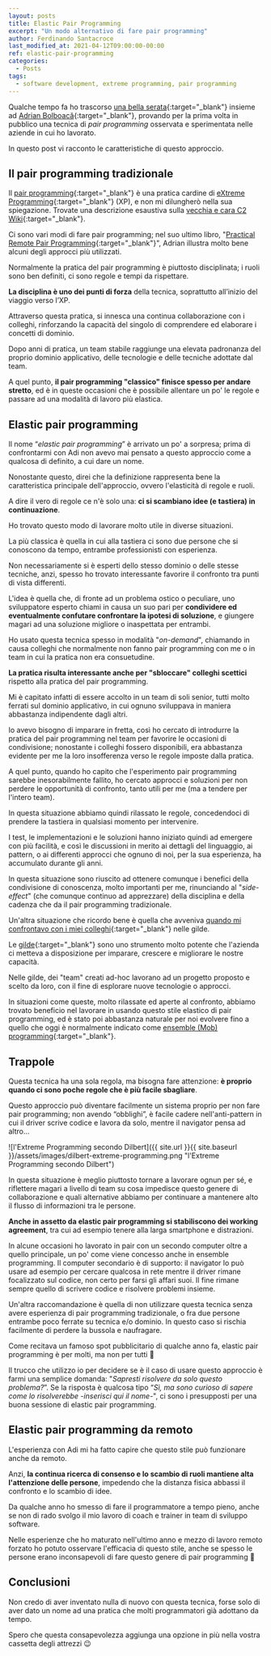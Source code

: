 ```yaml
---
layout: posts
title: Elastic Pair Programming
excerpt: "Un modo alternativo di fare pair programming"
author: Ferdinando Santacroce
last_modified_at: 2021-04-12T09:00:00-00:00
ref: elastic-pair-programming
categories:
  - Posts
tags:
  - software development, extreme programming, pair programming
---
```


Qualche tempo fa ho trascorso [una bella serata](https://blog.adrianbolboaca.ro/2018/03/remotepairprogramming-ep-009-adi-ferdinando-elastic-pair-programming/){:target="_blank"} insieme ad [Adrian Bolboacă](https://blog.adrianbolboaca.ro/){:target="_blank"}, provando per la prima volta in pubblico una tecnica di _pair programming_ osservata e sperimentata nelle aziende in cui ho lavorato.  

In questo post vi racconto le caratteristiche di questo approccio.


## Il pair programming tradizionale

Il [pair programming](https://en.wikipedia.org/wiki/Pair_programming){:target="_blank"} è una pratica cardine di [eXtreme Programming](https://en.wikipedia.org/wiki/Extreme_programming){:target="_blank"} (XP), e non mi dilungherò nella sua spiegazione. Trovate una descrizione esaustiva sulla [vecchia e cara C2 Wiki](https://wiki.c2.com/?PairProgramming){:target="_blank"}.  

Ci sono vari modi di fare pair programming; nel suo ultimo libro, "[Practical Remote Pair Programming](https://www.packtpub.com/product/practical-remote-pair-programming/9781800561366){:target="_blank"}", Adrian illustra molto bene alcuni degli approcci più utilizzati.  

Normalmente la pratica del pair programming è piuttosto disciplinata; i ruoli sono ben definiti, ci sono regole e tempi da rispettare.  

**La disciplina è uno dei punti di forza** della tecnica, soprattutto all’inizio del viaggio verso l’XP.  

Attraverso questa pratica, si innesca una continua collaborazione con i colleghi, rinforzando la capacità del singolo di comprendere ed elaborare i concetti di dominio.  

Dopo anni di pratica, un team stabile raggiunge una elevata padronanza del proprio dominio applicativo, delle tecnologie e delle tecniche adottate dal team.  

A quel punto, **il pair programming "classico" finisce spesso per andare stretto**, ed è in queste occasioni che è possibile allentare un po' le regole e passare ad una modalità di lavoro più elastica.


## Elastic pair programming

Il nome “_elastic pair programming_” è arrivato un po' a sorpresa; prima di confrontarmi con Adi non avevo mai pensato a questo approccio come a qualcosa di definito, a cui dare un nome.  

Nonostante questo, direi che la definizione rappresenta bene la caratteristica principale dell'approccio, ovvero l'elasticità di regole e ruoli.  

A dire il vero di regole ce n'è solo una: **ci si scambiano idee (e tastiera) in continuazione**.  

Ho trovato questo modo di lavorare molto utile in diverse situazioni.  

La più classica è quella in cui alla tastiera ci sono due persone che si conoscono da tempo, entrambe professionisti con esperienza.  

Non necessariamente si è esperti dello stesso dominio o delle stesse tecniche, anzi, spesso ho trovato interessante favorire il confronto tra punti di vista differenti.  

L'idea è quella che, di fronte ad un problema ostico o peculiare, uno sviluppatore esperto chiami in causa un suo pari per **condividere ed eventualmente confutare confrontare la ipotesi di soluzione**, e giungere magari ad una soluzione migliore o inaspettata per entrambi. 

Ho usato questa tecnica spesso in modalità "_on-demand_", chiamando in causa colleghi che normalmente non fanno pair programming con me o in team in cui la pratica non era consuetudine.  

**La pratica risulta interessante anche per "sbloccare" colleghi scettici** rispetto alla pratica del pair programming.  

Mi è capitato infatti di essere accolto in un team di soli senior, tutti molto ferrati sul dominio applicativo, in cui ognuno sviluppava in maniera abbastanza indipendente dagli altri.  

Io avevo bisogno di imparare in fretta, così ho cercato di introdurre la pratica del pair programming nel team per favorire le occasioni di condivisione; nonostante i colleghi fossero disponibili, era abbastanza evidente per me la loro insofferenza verso le regole imposte dalla pratica.  

A quel punto, quando ho capito che l'esperimento pair programming sarebbe inesorabilmente fallito, ho cercato approcci e soluzioni per non perdere le opportunità di confronto, tanto utili per me (ma a tendere per l'intero team).  

In questa situazione abbiamo quindi rilassato le regole, concedendoci di prendere la tastiera in qualsiasi momento per intervenire. 

I test, le implementazioni e le soluzioni hanno iniziato quindi ad emergere con più facilità, e così le discussioni in merito ai dettagli del linguaggio, ai pattern, o ai differenti approcci che ognuno di noi, per la sua esperienza, ha accumulato durante gli anni.  

In questa situazione sono riuscito ad ottenere comunque i benefici della condivisione di conoscenza, molto importanti per me, rinunciando al "_side-effect_" (che comunque continuo ad apprezzare) della disciplina e della cadenza che da il pair programming tradizionale.  

Un'altra situazione che ricordo bene è quella che avveniva [quando mi confrontavo con i miei colleghi](https://www.intre.it/camp-2/){:target="_blank"} nelle gilde.  

Le [gilde](https://www.intre.it/gilde/){:target="_blank"} sono uno strumento molto potente che l'azienda ci metteva a disposizione per imparare, crescere e migliorare le nostre capacità. 

Nelle gilde, dei "team" creati ad-hoc lavorano ad un progetto proposto e scelto da loro, con il fine di esplorare nuove tecnologie o approcci.  

In situazioni come queste, molto rilassate ed aperte al confronto, abbiamo trovato beneficio nel lavorare in usando questo stile elastico di pair programming, ed è stato poi abbastanza naturale per noi evolvere fino a quello che oggi è normalmente indicato come [ensemble (Mob) programming](https://en.wikipedia.org/wiki/Mob_programming){:target="_blank"}.  


## Trappole

Questa tecnica ha una sola regola, ma bisogna fare attenzione: **è proprio quando ci sono poche regole che è più facile sbagliare**.  

Questo approccio può diventare facilmente un sistema proprio per non fare pair programming; non avendo “obblighi”, è facile cadere nell'anti-pattern in cui il driver scrive codice e lavora da solo, mentre il navigator pensa ad altro...   

![l'Extreme Programming secondo Dilbert]({{ site.url }}{{ site.baseurl }}/assets/images/dilbert-extreme-programming.png "l'Extreme Programming secondo Dilbert")

In questa situazione è meglio piuttosto tornare a lavorare ognun per sé, e riflettere magari a livello di team su cosa impedisce questo genere di collaborazione e quali alternative abbiamo per continuare a mantenere alto il flusso di informazioni tra le persone.  

**Anche in assetto da elastic pair programming si stabiliscono dei working agreement**, tra cui ad esempio tenere alla larga smartphone e distrazioni.  

In alcune occasioni ho lavorato in pair con un secondo computer oltre a quello principale, un po' come viene concesso anche in ensemble programming. Il computer secondario è di supporto: il navigator lo può usare ad esempio per cercare qualcosa in rete mentre il driver rimane focalizzato sul codice, non certo per farsi gli affari suoi. Il fine rimane sempre quello di scrivere codice e risolvere problemi insieme.

Un'altra raccomandazione è quella di non utilizzare questa tecnica senza avere esperienza di pair programming tradizionale, o fra due persone entrambe poco ferrate su tecnica e/o dominio. In questo caso si rischia facilmente di perdere la bussola e naufragare.  

Come recitava un famoso spot pubblicitario di qualche anno fa, elastic pair programming è per molti, ma non per tutti 🙂  

Il trucco che utilizzo io per decidere se è il caso di usare questo approccio è farmi una semplice domanda: "_Sapresti risolvere da solo questo problema?_”. Se la risposta è qualcosa tipo “_Sì, ma sono curioso di sapere come lo risolverebbe -inserisci qui il nome-_", ci sono i presupposti per una buona sessione di elastic pair programming.  


## Elastic pair programming da remoto

L'esperienza con Adi mi ha fatto capire che questo stile può funzionare anche da remoto.  

Anzi, **la continua ricerca di consenso e lo scambio di ruoli mantiene alta l'attenzione delle persone**, impedendo che la distanza fisica abbassi il confronto e lo scambio di idee.  

Da qualche anno ho smesso di fare il programmatore a tempo pieno, anche se non di rado svolgo il mio lavoro di coach e trainer in team di sviluppo software.  

Nelle esperienze che ho maturato nell'ultimo anno e mezzo di lavoro remoto forzato ho potuto osservare l'efficacia di questo stile, anche se spesso le persone erano inconsapevoli di fare questo genere di pair programming 🙂


## Conclusioni

Non credo di aver inventato nulla di nuovo con questa tecnica, forse solo di aver dato un nome ad una pratica che molti programmatori già adottano da tempo.  

Spero che questa consapevolezza aggiunga una opzione in più nella vostra cassetta degli attrezzi 😉
